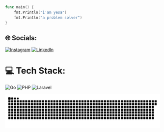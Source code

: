 ```go
func main() {
	fmt.Println("i'am yesa")
	fmt.Println("a problem solver")
}
```

## 🌐 Socials:
[![Instagram](https://img.shields.io/badge/Instagram-%23E4405F.svg?logo=Instagram&logoColor=white)](https://instagram.com/nullablenone)
[![LinkedIn](https://img.shields.io/badge/LinkedIn-%230077B5.svg?logo=linkedin&logoColor=white)](https://www.linkedin.com/in/muhamad-yesa/)

# 💻 Tech Stack:
![Go](https://img.shields.io/badge/go-%2300ADD8.svg?style=for-the-badge&logo=go&logoColor=white)
![PHP](https://img.shields.io/badge/php-%23777BB4.svg?style=for-the-badge&logo=php&logoColor=white)
![Laravel](https://img.shields.io/badge/laravel-%23FF2D20.svg?style=for-the-badge&logo=laravel&logoColor=white)

<picture>
  <source media="(prefers-color-scheme: dark)" srcset="https://raw.githubusercontent.com/nullablenone/nullablenone/output/github-snake-dark.svg" />
  <source media="(prefers-color-scheme: light)" srcset="https://raw.githubusercontent.com/nullablenone/nullablenone/output/github-snake.svg" />
  <img alt="github-snake" src="https://raw.githubusercontent.com/nullablenone/nullablenone/output/github-snake.svg" />
</picture>
